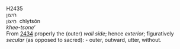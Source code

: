 <body>
  <p>H2435<br>  חיצון  <br> חִיצּוֹן  ‎  chı̂ytsôn  <br><i>khee-tsone‘ </i><br>From <a href="h2434.htm">2434</a>  properly the (outer) <i>wall</i> <i>side</i>; hence <i>exterior</i>; figuratively <i>secular</i> (as opposed to sacred): - outer, outward, utter, without.<br></p>
 </body>